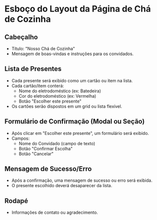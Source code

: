 # Esboço do Layout da Página de Chá de Cozinha

## Cabeçalho
- Título: "Nosso Chá de Cozinha"
- Mensagem de boas-vindas e instruções para os convidados.

## Lista de Presentes
- Cada presente será exibido como um cartão ou item na lista.
- Cada cartão/item conterá:
  - Nome do eletrodoméstico (ex: Batedeira)
  - Cor do eletrodoméstico (ex: Vermelha)
  - Botão "Escolher este presente"
- Os cartões serão dispostos em um grid ou lista flexível.

## Formulário de Confirmação (Modal ou Seção)
- Após clicar em "Escolher este presente", um formulário será exibido.
- Campos:
  - Nome do Convidado (campo de texto)
  - Botão "Confirmar Escolha"
  - Botão "Cancelar"

## Mensagem de Sucesso/Erro
- Após a confirmação, uma mensagem de sucesso ou erro será exibida.
- O presente escolhido deverá desaparecer da lista.

## Rodapé
- Informações de contato ou agradecimento.

